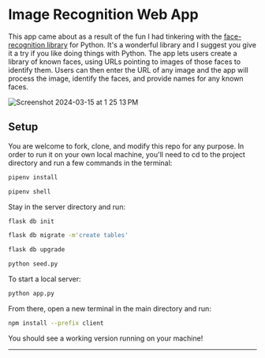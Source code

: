 # Image Recognition Web App

This app came about as a result of the fun I had tinkering with the [face-recognition library](https://pypi.org/project/face-recognition/) for Python.  It's a wonderful library and I suggest you give it a try if you like doing things with Python.  The app lets users create a library of known faces, using URLs pointing to images of those faces to identify them.  Users can then enter the URL of any image and the app will process the image, identify the faces, and provide names for any known faces.  

![Screenshot 2024-03-15 at 1 25 13 PM](https://github.com/apatari/Image-Recognition/assets/108021977/7402e38f-a3e3-4f28-8123-3b25adbc39be)


## Setup

You are welcome to fork, clone, and modify this repo for any purpose.  In order to run it on your own local machine, you'll need to cd to the project directory and run a few commands in the terminal:
```bash
pipenv install
```
```bash
pipenv shell
```

Stay in the server directory and run:

```bash
flask db init
```
```bash
flask db migrate -m'create tables'
```
```bash
flask db upgrade
```
```bash
python seed.py
```

To start a local server:
```bash
python app.py
```
From there, open a new terminal in the main directory and run:
```bash
npm install --prefix client
```
You should see a working version running on your machine!

---
